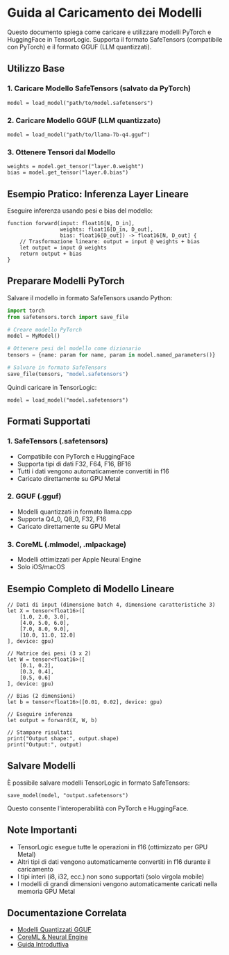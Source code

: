 # Guida al Caricamento dei Modelli

Questo documento spiega come caricare e utilizzare modelli PyTorch e HuggingFace in TensorLogic. Supporta il formato SafeTensors (compatibile con PyTorch) e il formato GGUF (LLM quantizzati).

## Utilizzo Base

### 1. Caricare Modello SafeTensors (salvato da PyTorch)

```tensorlogic
model = load_model("path/to/model.safetensors")
```

### 2. Caricare Modello GGUF (LLM quantizzato)

```tensorlogic
model = load_model("path/to/llama-7b-q4.gguf")
```

### 3. Ottenere Tensori dal Modello

```tensorlogic
weights = model.get_tensor("layer.0.weight")
bias = model.get_tensor("layer.0.bias")
```

## Esempio Pratico: Inferenza Layer Lineare

Eseguire inferenza usando pesi e bias del modello:

```tensorlogic
function forward(input: float16[N, D_in],
                 weights: float16[D_in, D_out],
                 bias: float16[D_out]) -> float16[N, D_out] {
    // Trasformazione lineare: output = input @ weights + bias
    let output = input @ weights
    return output + bias
}
```

## Preparare Modelli PyTorch

Salvare il modello in formato SafeTensors usando Python:

```python
import torch
from safetensors.torch import save_file

# Creare modello PyTorch
model = MyModel()

# Ottenere pesi del modello come dizionario
tensors = {name: param for name, param in model.named_parameters()}

# Salvare in formato SafeTensors
save_file(tensors, "model.safetensors")
```

Quindi caricare in TensorLogic:

```tensorlogic
model = load_model("model.safetensors")
```

## Formati Supportati

### 1. SafeTensors (.safetensors)

- Compatibile con PyTorch e HuggingFace
- Supporta tipi di dati F32, F64, F16, BF16
- Tutti i dati vengono automaticamente convertiti in f16
- Caricato direttamente su GPU Metal

### 2. GGUF (.gguf)

- Modelli quantizzati in formato llama.cpp
- Supporta Q4_0, Q8_0, F32, F16
- Caricato direttamente su GPU Metal

### 3. CoreML (.mlmodel, .mlpackage)

- Modelli ottimizzati per Apple Neural Engine
- Solo iOS/macOS

## Esempio Completo di Modello Lineare

```tensorlogic
// Dati di input (dimensione batch 4, dimensione caratteristiche 3)
let X = tensor<float16>([
    [1.0, 2.0, 3.0],
    [4.0, 5.0, 6.0],
    [7.0, 8.0, 9.0],
    [10.0, 11.0, 12.0]
], device: gpu)

// Matrice dei pesi (3 x 2)
let W = tensor<float16>([
    [0.1, 0.2],
    [0.3, 0.4],
    [0.5, 0.6]
], device: gpu)

// Bias (2 dimensioni)
let b = tensor<float16>([0.01, 0.02], device: gpu)

// Eseguire inferenza
let output = forward(X, W, b)

// Stampare risultati
print("Output shape:", output.shape)
print("Output:", output)
```

## Salvare Modelli

È possibile salvare modelli TensorLogic in formato SafeTensors:

```tensorlogic
save_model(model, "output.safetensors")
```

Questo consente l'interoperabilità con PyTorch e HuggingFace.

## Note Importanti

- TensorLogic esegue tutte le operazioni in f16 (ottimizzato per GPU Metal)
- Altri tipi di dati vengono automaticamente convertiti in f16 durante il caricamento
- I tipi interi (i8, i32, ecc.) non sono supportati (solo virgola mobile)
- I modelli di grandi dimensioni vengono automaticamente caricati nella memoria GPU Metal

## Documentazione Correlata

- [Modelli Quantizzati GGUF](gguf_quantization.md)
- [CoreML & Neural Engine](coreml_neural_engine.md)
- [Guida Introduttiva](../claudedocs/getting_started.md)
